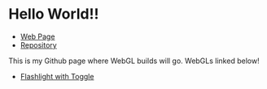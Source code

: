 # Hello World!!

- [Web Page](https://kvntwo.github.io/CSS385/)
- [Repository](https://github.com/kvntwo/CSS385)

This is my Github page where WebGL builds will go.
WebGLs linked below!

- [Flashlight with Toggle](./2DFlashlight)
